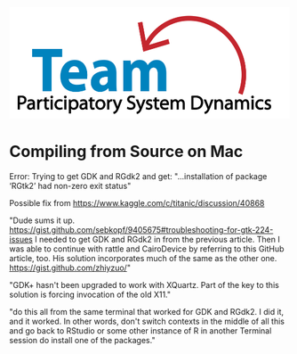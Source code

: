 
<img src = "https://github.com/lzim/teampsd/blob/master/resources/logos/team_psd_logo_sm.png"
     height = "200" width = "600">  

# Compiling from Source on Mac

Error: Trying to get GDK and RGdk2 and get: "...installation of package ‘RGtk2’ had non-zero exit status"

Possible fix from https://www.kaggle.com/c/titanic/discussion/40868

"Dude sums it up. https://gist.github.com/sebkopf/9405675#troubleshooting-for-gtk-224-issues
I needed to get GDK and RGdk2 in from the previous article. 
Then I was able to continue with rattle and CairoDevice by referring to this GitHub article, too. 
His solution incorporates much of the same as the other one. https://gist.github.com/zhiyzuo/"

"GDK+ hasn't been upgraded to work with XQuartz. Part of the key to this solution is forcing invocation of the old X11."

"do this all from the same terminal that worked for GDK and RGdk2. I did it, and it worked. 
In other words, don't switch contexts in the middle of all this and go back to RStudio or some other instance of R in another Terminal session
do install one of the packages." 
